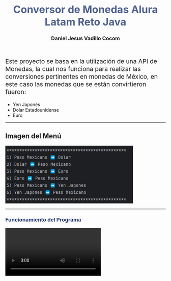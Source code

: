 <h1 style="color:#4f608d; font-size:2rem;" align="center"> Conversor de Monedas Alura Latam Reto Java</h1>
<h2 style="font-size:1rem; "  align="center">Daniel Jesus Vadillo Cocom</h2>
<br>
<p style="font-size:1.2rem">Este proyecto se basa en la utilización de una API de Monedas, la cual nos funciona para realizar
las conversiones pertinentes en monedas de México, en este caso las monedas que se están convirtieron
fueron:</p>

<ul>
    <li>Yen Japonés</li>
    <li>Dolar Estadounidense</li>
    <li>Euro</li>
    
</ul>
<hr>
<h2>Imagen del Menú</h2>
<img src="img.png">
<hr>
<h3 style="color:#1d336c";>Funcionamiento del Programa</h3>
<video src="PruebaCodigo.mp4"></video>
